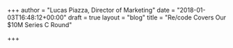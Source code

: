 +++
author = "Lucas Piazza, Director of Marketing"
date = "2018-01-03T16:48:12+00:00"
draft = true
layout = "blog"
title = "Re/code Covers Our $10M Series C Round"

+++
